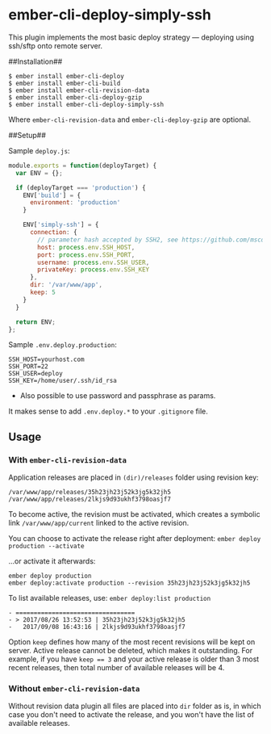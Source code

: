 # ember-cli-deploy-simply-ssh #

This plugin implements the most basic deploy strategy — deploying using ssh/sftp
onto remote server.   

##Installation##

```
$ ember install ember-cli-deploy
$ ember install ember-cli-build
$ ember install ember-cli-revision-data
$ ember install ember-cli-deploy-gzip
$ ember install ember-cli-deploy-simply-ssh
```

Where `ember-cli-revision-data` and `ember-cli-deploy-gzip` are optional.

##Setup##

Sample `deploy.js`:

```js
module.exports = function(deployTarget) {
  var ENV = {};

  if (deployTarget === 'production') {
    ENV['build'] = {
      environment: 'production'
    }

    ENV['simply-ssh'] = {
      connection: {
        // parameter hash accepted by SSH2, see https://github.com/mscdex/ssh2 for details
        host: process.env.SSH_HOST,
        port: process.env.SSH_PORT,
        username: process.env.SSH_USER,
        privateKey: process.env.SSH_KEY
      },
      dir: '/var/www/app',
      keep: 5
    }
  }

  return ENV;
};

```

Sample `.env.deploy.production`:
```
SSH_HOST=yourhost.com
SSH_PORT=22
SSH_USER=deploy
SSH_KEY=/home/user/.ssh/id_rsa
```
* Also possible to use password and passphrase as params.

It makes sense to add `.env.deploy.*` to your `.gitignore` file.

## Usage ##

### With `ember-cli-revision-data`

Application releases are placed in `(dir)/releases` folder using revision key:
```
/var/www/app/releases/35h23jh23j52k3jg5k32jh5
/var/www/app/releases/2lkjs9d93ukhf3798oasjf7
```

To become active, the revision must be activated, which creates a symbolic link
`/var/www/app/current` linked to the active revision.

You can choose to activate the release right after deployment:
`ember deploy production --activate`

...or activate it afterwards:
```
ember deploy production
ember deploy:activate production --revision 35h23jh23j52k3jg5k32jh5
```

To list available releases, use: `ember deploy:list production`
```
- =================================
- > 2017/08/26 13:52:53 | 35h23jh23j52k3jg5k32jh5
-   2017/09/08 16:43:16 | 2lkjs9d93ukhf3798oasjf7
```

Option `keep` defines how many of the most recent revisions will be kept on server.
Active release cannot be deleted, which makes it outstanding. For example, if
you have `keep == 3` and your active release is older than 3 most recent releases,
then total number of available releases will be 4.

### Without `ember-cli-revision-data`

Without revision data plugin all files are placed into `dir` folder as is,
in which case you don't need to activate the release, and you won't have
the list of available releases.
